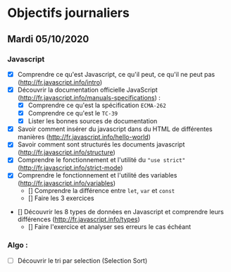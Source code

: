# Objectifs journaliers

## Mardi 05/10/2020


### Javascript

  * [x] Comprendre ce qu'est Javascript, ce qu'il peut, ce qu'il ne peut pas (http://fr.javascript.info/intro)
  * [x] Découvrir la documentation officielle JavaScript (http://fr.javascript.info/manuals-specifications) : 
    * [x] Comprendre ce qu'est la spécification `ECMA-262`
    * [x] Comprendre ce qu'est le `TC-39`
    * [x] Lister les bonnes sources de documentation
  * [x] Savoir comment insérer du javascript dans du HTML de différentes manières (http://fr.javascript.info/hello-world)
  * [x] Savoir comment sont structurés les documents javascript (http://fr.javascript.info/structure)
  * [x] Comprendre le fonctionnement et l'utilité du `"use strict"` (http://fr.javascript.info/strict-mode)
  * [x] Comprendre le fonctionnement et l'utilité des variables (http://fr.javascript.info/variables)
    * [] Comprendre la différence entre `let`, `var` et `const`
    * [] Faire les 3 exercices
  * [] Découvrir les 8 types de données en Javascript et comprendre leurs différences (http://fr.javascript.info/types)
    * [] Faire l'exercice et analyser ses erreurs le cas échéant
  
  
  

### Algo : 

* [ ] Découvrir le tri par selection (Selection Sort)
